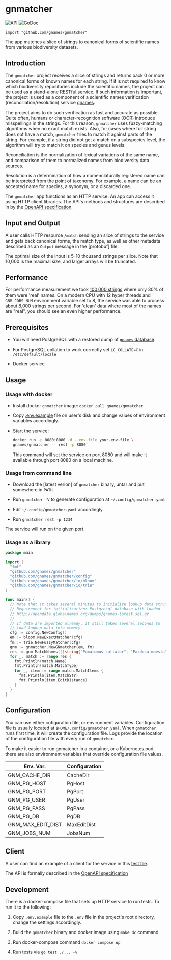 # gnmatcher

[![API](https://img.shields.io/badge/OpenAPI3-1.0.0-89bf04)](https://app.swaggerhub.com/apis-docs/dimus/gnmatcher/1.0.0)
[![GoDoc](https://godoc.org/github.com/gnames/gnmatcher?status.svg)](https://pkg.go.dev/github.com/gnames/gnmatcher)

``import "github.com/gnames/gnmatcher"``

The app matches a slice of strings to canonical forms of scientific names from
various biodiversity datasets.

## Introduction

The `gnmatcher` project receives a slice of strings and returns back 0 or more
canonical forms of known names for each string. If it is not required to know
which biodiversity repositories include the scientific names, the project can
be used as a stand-alone [RESTful service][OpenAPI specification]. If such
information is important, the project is used as a component of a scientific
names verification (reconciliation/resolution) service [gnames].

The project aims to do such verification as fast and accurate as possible.
Quite often, humans or character-recognition software (OCR) introduce
misspellings in the strings. For this reason, `gnmatcher` uses fuzzy-matching
algorithms when no exact match exists.  Also, for cases where full string does
not have a match, `gnmatcher` tries to match it against parts of the string.
For example, if a string did not get a match on a subspecies level, the
algorithm will try to match it on species and genus levels.

Reconciliation is the normalization of lexical variations of the same name, and
comparison of them to normalized names from biodiversity data sources.

Resolution is a determination of how a nomenclaturally registered name can be
interpreted from the point of taxonomy. For example, a name can be an accepted
name for species, a synonym, or a discarded one.

The `gnmatcher` app functions as an HTTP service. An app can access it using
HTTP client libraries.  The API's methods and structures are described in
by the [OpenAPI specification].

## Input and Output

A user calls HTTP resource `/match` sending an slice of strings to the
service and gets back canonical forms, the match type, as well as other
metadata described as an `Output` message in the [protobuf] file.

The optimal size of the input is 5-10 thousand strings per slice. Note
that 10,000 is the maximal size, and larger arrays will be truncated.

## Performance

For performance measurement we took [100,000 strings][testdata] where only
30% of them were 'real' names. On a modern CPU with 12 hyper threads and
`GNM_JOBS_NUM` environment variable set to 8, the service was able to process
about 8,000 strings per second. For 'clean' data where most of the names
are "real", you should see an even higher performance.

## Prerequisites

* You will need PostgreSQL with a restored dump of
   [`gnames` database][gnames dump].

* For PostgreSQL collation to work correctly set ``LC_COLLATE=C`` in
  `/etc/default/locale`
* Docker service

## Usage

### Usage with docker

* Install docker `gnmatcher` image: ``docker pull gnames/gnmatcher``.

* Copy [.env.example] file on user's disk and change values
  of environment variables accordingly.

* Start the service:

    ```bash
    docker run -p 8080:8080 -d --env-file your-env-file \
    gnames/gnmatcher -- rest -p 8080`
    ```

  This command will set the service on port 8080 and will make it available
  through port 8080 on a local machine.

### Usage from command line

* Download the [latest verion] of `gnmatcher` binary, untar and put somewhere
  in `PATH`.

* Run `gnmatcher -V` to generate configuration at
  `~/.config/gnmatcher.yaml`

* Edit `~/.config/gnmatcher.yaml` accordingly.

* Run ``gnmatcher rest -p 1234``

The service will run on the given port.

### Usage as a library

```go
package main

import (
  "fmt"
  "github.com/gnames/gnmatcher"
  "github.com/gnames/gnmatcher/config"
  "github.com/gnames/gnmatcher/io/bloom"
  "github.com/gnames/gnmatcher/io/trie"
)

func main() {
  // Note that it takes several minutes to initialize lookup data structures.
  // Requirement for initialization: Postgresql database with loaded
  // http://opendata.globalnames.org/dumps/gnames-latest.sql.gz
  //
  // If data are imported already, it still takes several seconds to
  // load lookup data into memory.
  cfg := config.NewConfig()
  em := bloom.NewExactMatcher(cfg)
  fm := trie.NewFuzzyMatcher(cfg)
  gnm := gnmatcher.NewGNmatcher(em, fm)
  res := gnm.MatchNames([]string{"Pomatomus saltator", "Pardosa moesta"})
  for _, match := range res {
    fmt.Println(match.Name)
    fmt.Println(match.MatchType)
    for _, item := range match.MatchItems {
      fmt.Println(item.MatchStr)
      fmt.Println(item.EditDistance)
    }
  }
}
```

## Configuration

You can use either cofiguration file, or environment variables.
Configuration file is usually located at `$HOME/.config/gnmatcher.yaml`.
When `gnmatcher` runs first time, it will create the configuration file.
Logs provide the location of the configuration file with every run of
`gnmatcher`.

To make it easier to run gnmatcher in a container, or a Kubernetes pod, there
are also environment variables that override configuration file values.

| Env. Var.         | Configuration  |
| ----------------- | ---------------|
| GNM_CACHE_DIR     | CacheDir       |
| GNM_PG_HOST       | PgHost         |
| GNM_PG_PORT       | PgPort         |
| GNM_PG_USER       | PgUser         |
| GNM_PG_PASS       | PgPass         |
| GNM_PG_DB         | PgDB           |
| GNM_MAX_EDIT_DIST | MaxEditDist    |
| GNM_JOBS_NUM      | JobsNum        |

## Client

A user can find an example of a client for the service in this
[test file][rest-client].

The API is formally described in the [OpenAPI specification]

## Development

There is a docker-compose file that sets up HTTP service to run tests. To run
it to the following:

1. Copy `.env.example` file to the `.env` file in the project's root directory,
   change the settings accordingly.

2. Build the `gnmatcher` binary and docker image using ``make dc`` command.

3. Run docker-compose command ``docker compose up``

4. Run tests via ``go test ./... -v``

[gnames]: https://github.com/gnames/gnames
[gnames dump]: https://opendata.globalnames.org/dumps/gnames-latest.sql.gz
[model]: https://github.com/gnames/gnmatcher/tree/master/model
[.env.example]: https://raw.githubusercontent.com/gnames/gnmatcher/master/.env.example
[testdata]: https://github.com/gnames/gnmatcher/blob/master/testdata/testdata.csv
[rest-client]: https://github.com/gnames/gnmatcher/blob/master/rest/rest_test.go
[BDD]: https://en.wikipedia.org/wiki/Behavior-driven_development
[OpenAPI specification]: https://app.swaggerhub.com/apis-docs/dimus/gnmatcher/1.0.0
[gnmatcher interface]: https://pkg.go.dev/github.com/gnames/gnmatcher#GNmatcher
